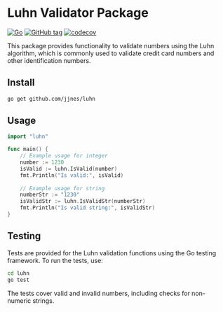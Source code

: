 # Luhn Validator Package
[![Go](https://github.com/jjnes/luhn/actions/workflows/go.yml/badge.svg)](https://github.com/jjnes/luhn/actions)
[![GitHub tag](https://img.shields.io/github/v/tag/jjnes/luhn?label=version&sort=semver)](https://github.com/jjnes/luhn/tags)
[![codecov](https://codecov.io/gh/JjNes/Luhn/graph/badge.svg?token=S4Q4YYVR0B)](https://codecov.io/gh/JjNes/Luhn)

This package provides functionality to validate numbers using the Luhn algorithm, which is commonly used to validate credit card numbers and other identification numbers.

## Install

```bash
go get github.com/jjnes/luhn
```

## Usage

```go
import "luhn"

func main() {
    // Example usage for integer
    number := 1230
    isValid := luhn.IsValid(number)
    fmt.Println("Is valid:", isValid)
    
    // Example usage for string
    numberStr := "1230"
    isValidStr := luhn.IsValidStr(numberStr)
    fmt.Println("Is valid string:", isValidStr)
}
```

## Testing

Tests are provided for the Luhn validation functions using the Go testing framework. To run the tests, use:

```sh
cd luhn
go test
```

The tests cover valid and invalid numbers, including checks for non-numeric strings.